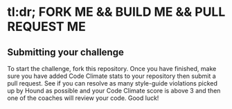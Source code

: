 # tl:dr; FORK ME && BUILD ME && PULL REQUEST ME

Submitting your challenge
-----

To start the challenge, fork this repository. Once you have finished, make sure you have added Code Climate stats to your repository then submit a pull request. See if you can resolve as many style-guide violations picked up by Hound as possible and your Code Climate score is above 3 and then one of the coaches will review your code. Good luck!
